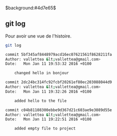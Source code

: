 $background:#4d7e65$

## git log

<style>pre{background: #3f3f3f;}</style>

Pour avoir une vue de l'histoire.

````bash
git log
````

````bash
commit 5bf345af8448979acd16ec07621561f8628211fa
Author: vallettea &lt;vallettea@gmail.com>
Date:   Mon Jan 11 19:53:32 2016 +0100

    changed hello in bonjour

commit 2dc24bc314fc92fcbf20261ef80ec203088044d9
Author: vallettea &lt;vallettea@gmail.com>
Date:   Mon Jan 11 19:32:26 2016 +0100

    added hello to the file

commit c04b81108300ebbe9d367d21c603ae9e3089d55e
Author: vallettea &lt;vallettea@gmail.com>
Date:   Mon Jan 11 19:22:51 2016 +0100

    added empty file to project
````